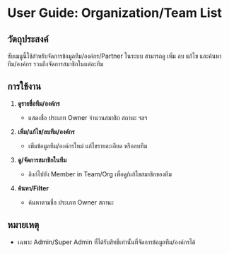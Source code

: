 # User Guide: Organization/Team List

## วัตถุประสงค์
ซับเมนูนี้ใช้สำหรับจัดการข้อมูลทีม/องค์กร/Partner ในระบบ 
สามารถดู เพิ่ม ลบ แก้ไข และค้นหาทีม/องค์กร รวมถึงจัดการสมาชิกในแต่ละทีม

## การใช้งาน

1. **ดูรายชื่อทีม/องค์กร**
   - แสดงชื่อ ประเภท Owner จำนวนสมาชิก สถานะ ฯลฯ

2. **เพิ่ม/แก้ไข/ลบทีม/องค์กร**
   - เพิ่มข้อมูลทีม/องค์กรใหม่ แก้ไขรายละเอียด หรือลบทีม

3. **ดู/จัดการสมาชิกในทีม**
   - ลิงก์ไปยัง Member in Team/Org เพื่อดู/แก้ไขสมาชิกของทีม

4. **ค้นหา/Filter**
   - ค้นหาตามชื่อ ประเภท Owner สถานะ

## หมายเหตุ
- เฉพาะ Admin/Super Admin ที่ได้รับสิทธิ์เท่านั้นที่จัดการข้อมูลทีม/องค์กรได้